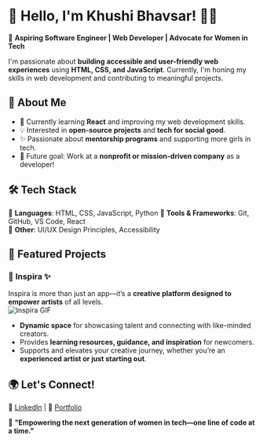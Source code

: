 # 🌟 Hello, I'm Khushi Bhavsar! 👩‍💻  

🚀 **Aspiring Software Engineer | Web Developer | Advocate for Women in Tech**  

I'm passionate about **building accessible and user-friendly web experiences** using **HTML, CSS, and JavaScript**. Currently, I'm honing my skills in web development and contributing to meaningful projects.  

## 🔹 About Me  
- 🌱 Currently learning **React** and improving my web development skills.  
- 💡 Interested in **open-source projects** and **tech for social good**.  
- ✨ Passionate about **mentorship programs** and supporting more girls in tech.  
- 🎯 Future goal: Work at a **nonprofit or mission-driven company** as a developer!  

## 🛠 Tech Stack  
🔹 **Languages**: HTML, CSS, JavaScript, Python
🔹 **Tools & Frameworks**: Git, GitHub, VS Code, React  
🔹 **Other**: UI/UX Design Principles, Accessibility  

## 📌 Featured Projects  
### 🎨 **Inspira** ✨  
Inspira is more than just an app—it’s a **creative platform designed to empower artists** of all levels.  
![Inspira GIF](https://media.giphy.com/media/l0MYGbYwExlzRz3eY/giphy.gif)  
- **Dynamic space** for showcasing talent and connecting with like-minded creators.  
- Provides **learning resources, guidance, and inspiration** for newcomers.  
- Supports and elevates your creative journey, whether you’re an **experienced artist or just starting out**.   

## 🌍 Let's Connect!  
💼 [LinkedIn](https://www.linkedin.com/in/khushi-bhavsar/) | 📝 [Portfolio](website) 

📌 **"Empowering the next generation of women in tech—one line of code at a time."**  

<!--
**khushibhavsar/khushibhavsar** is a ✨ _special_ ✨ repository because its `README.md` (this file) appears on your GitHub profile.

Here are some ideas to get you started:

- 🔭 I’m currently working on ...
- 🌱 I’m currently learning ...
- 👯 I’m looking to collaborate on ...
- 🤔 I’m looking for help with ...
- 💬 Ask me about ...
- 📫 How to reach me: ...
- 😄 Pronouns: ...
- ⚡ Fun fact: ...
-->
